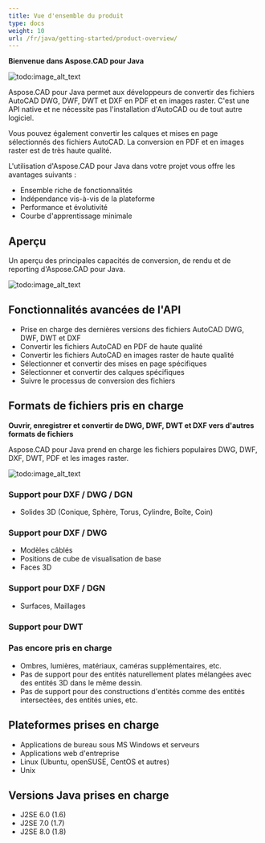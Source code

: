 ```yaml
---
title: Vue d'ensemble du produit
type: docs
weight: 10
url: /fr/java/getting-started/product-overview/
---
```


**Bienvenue dans Aspose.CAD pour Java**

![todo:image_alt_text](https://i.imgur.com/qHeCKck.png)

Aspose.CAD pour Java permet aux développeurs de convertir des fichiers AutoCAD DWG, DWF, DWT et DXF en PDF et en images raster. C'est une API native et ne nécessite pas l'installation d'AutoCAD ou de tout autre logiciel.

Vous pouvez également convertir les calques et mises en page sélectionnés des fichiers AutoCAD. La conversion en PDF et en images raster est de très haute qualité.

L'utilisation d'Aspose.CAD pour Java dans votre projet vous offre les avantages suivants :

- Ensemble riche de fonctionnalités
- Indépendance vis-à-vis de la plateforme
- Performance et évolutivité
- Courbe d'apprentissage minimale

## **Aperçu**
Un aperçu des principales capacités de conversion, de rendu et de reporting d'Aspose.CAD pour Java.

![todo:image_alt_text](https://i.imgur.com/vLNnhkj.png)
## **Fonctionnalités avancées de l'API**
- Prise en charge des dernières versions des fichiers AutoCAD DWG, DWF, DWT et DXF
- Convertir les fichiers AutoCAD en PDF de haute qualité
- Convertir les fichiers AutoCAD en images raster de haute qualité
- Sélectionner et convertir des mises en page spécifiques
- Sélectionner et convertir des calques spécifiques
- Suivre le processus de conversion des fichiers
## **Formats de fichiers pris en charge**
**Ouvrir, enregistrer et convertir de DWG, DWF, DWT et DXF vers d'autres formats de fichiers**

Aspose.CAD pour Java prend en charge les fichiers populaires DWG, DWF, DXF, DWT, PDF et les images raster.

![todo:image_alt_text](/fr/_assets/java/product-overview_1.png)
### **Support pour DXF / DWG / DGN**
- Solides 3D (Conique, Sphère, Torus, Cylindre, Boîte, Coin)
### **Support pour DXF / DWG**
- Modèles câblés
- Positions de cube de visualisation de base
- Faces 3D
### **Support pour DXF / DGN**
- Surfaces, Maillages
### **Support pour DWT**

### **Pas encore pris en charge**
- Ombres, lumières, matériaux, caméras supplémentaires, etc.
- Pas de support pour des entités naturellement plates mélangées avec des entités 3D dans le même dessin.
- Pas de support pour des constructions d'entités comme des entités intersectées, des entités unies, etc.
## **Plateformes prises en charge**
- Applications de bureau sous MS Windows et serveurs
- Applications web d'entreprise
- Linux (Ubuntu, openSUSE, CentOS et autres)
- Unix
## **Versions Java prises en charge**
- J2SE 6.0 (1.6)
- J2SE 7.0 (1.7)
- J2SE 8.0 (1.8)
